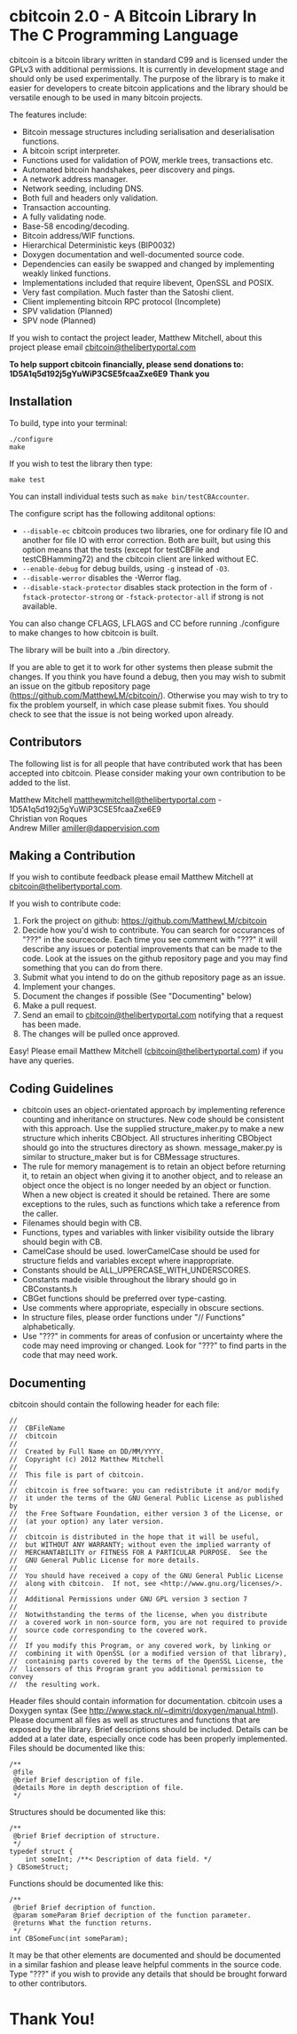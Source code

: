cbitcoin 2.0 - A Bitcoin Library In The C Programming Language
==========================================================

cbitcoin is a bitcoin library written in standard C99 and is licensed under the GPLv3 with additional permissions. It is currently in development stage and should only be used experimentally. The purpose of the library is to make it easier for developers to create bitcoin applications and the library should be versatile enough to be used in many bitcoin projects.

The features include:

* Bitcoin message structures including serialisation and deserialisation functions.
* A bitcoin script interpreter.
* Functions used for validation of POW, merkle trees, transactions etc.
* Automated bitcoin handshakes, peer discovery and pings.
* A network address manager.
* Network seeding, including DNS.
* Both full and headers only validation.
* Transaction accounting.
* A fully validating node.
* Base-58 encoding/decoding.
* Bitcoin address/WIF functions.
* Hierarchical Deterministic keys (BIP0032)
* Doxygen documentation and well-documented source code.
* Dependencies can easily be swapped and changed by implementing weakly linked functions.
* Implementations included that require libevent, OpenSSL and POSIX.
* Very fast compilation. Much faster than the Satoshi client.
* Client implementing bitcoin RPC protocol (Incomplete)
* SPV validation (Planned)
* SPV node (Planned)

If you wish to contact the project leader, Matthew Mitchell, about this project please email cbitcoin@thelibertyportal.com

**To help support cbitcoin financially, please send donations to: 1D5A1q5d192j5gYuWiP3CSE5fcaaZxe6E9 Thank you**

Installation
------------

To build, type into your terminal:

    ./configure
    make

If you wish to test the library then type:

    make test

You can install individual tests such as `make bin/testCBAccounter`.

The configure script has the following additonal options:

 * `--disable-ec` cbitcoin produces two libraries, one for ordinary file IO and another for file IO with error correction. Both are built, but using this option means that the tests (except for testCBFile and testCBHamming72) and the cbitcoin client are linked without EC.
 * `--enable-debug` for debug builds, using `-g` instead of `-O3`.
 * `--disable-werror` disables the -Werror flag.
 * `--disable-stack-protector` disables stack protection in the form of `-fstack-protector-strong` or `-fstack-protector-all` if strong is not available.

You can also change CFLAGS, LFLAGS and CC before running ./configure to make changes to how cbitcoin is built.

The library will be built into a ./bin directory.

If you are able to get it to work for other systems then please submit the changes. If you think you have found a debug, then you may wish to submit an issue on the gitbub repository page (https://github.com/MatthewLM/cbitcoin/). Otherwise you may wish to try to fix the problem yourself, in which case please submit fixes. You should check to see that the issue is not being worked upon already.

Contributors
------------

The following list is for all people that have contributed work that has been accepted into cbitcoin. Please consider making your own contribution to be added to the list.

Matthew Mitchell <matthewmitchell@thelibertyportal.com> - 1D5A1q5d192j5gYuWiP3CSE5fcaaZxe6E9  
Christian von Roques  
Andrew Miller <amiller@dappervision.com>

Making a Contribution
---------------------

If you wish to contibute feedback please email Matthew Mitchell at cbitcoin@thelibertyportal.com.

If you wish to contribute code:

1. Fork the project on github: https://github.com/MatthewLM/cbitcoin
2. Decide how you'd wish to contribute. You can search for occurances of "???" in the sourcecode. Each time you see comment with "???" it will describe any issues or potential improvements that can be made to the code. Look at the issues on the github repository page and you may find something that you can do from there.
3. Submit what you intend to do on the github repository page as an issue.
4. Implement your changes.
5. Document the changes if possible (See "Documenting" below)
6. Make a pull request.
7. Send an email to cbitcoin@thelibertyportal.com notifying that a request has been made.
8. The changes will be pulled once approved.

Easy! Please email Matthew Mitchell (cbitcoin@thelibertyportal.com) if you have any queries.

Coding Guidelines
-----------------

* cbitcoin uses an object-orientated approach by implementing reference counting and inheritance on structures. New code should be consistent with this approach. Use the supplied structure_maker.py to make a new structure which inherits CBObject. All structures inheriting CBObject should go into the structures directory as shown. message_maker.py is similar to structure_maker but is for CBMessage structures.
* The rule for memory management is to retain an object before returning it, to retain an object when giving it to another object, and to release an object once the object is no longer needed by an object or function. When a new object is created it should be retained. There are some exceptions to the rules, such as functions which take a reference from the caller.
* Filenames should begin with CB.
* Functions, types and variables with linker visibility outside the library should begin with CB.
* CamelCase should be used. lowerCamelCase should be used for structure fields and variables except where inappropriate.
* Constants should be ALL_UPPERCASE_WITH_UNDERSCORES.
* Constants made visible throughout the library should go in CBConstants.h
* CBGet functions should be preferred over type-casting.
* Use comments where appropriate, especially in obscure sections.
* In structure files, please order functions under "//  Functions" alphabetically.
* Use "???" in comments for areas of confusion or uncertainty where the code may need improving or changed. Look for "???" to find parts in the code that may need work.

Documenting
-----------

cbitcoin should contain the following header for each file:

	//
	//  CBFileName
	//  cbitcoin
	//
	//  Created by Full Name on DD/MM/YYYY.
	//  Copyright (c) 2012 Matthew Mitchell
	//
	//  This file is part of cbitcoin.
	//
	//  cbitcoin is free software: you can redistribute it and/or modify
	//  it under the terms of the GNU General Public License as published by
	//  the Free Software Foundation, either version 3 of the License, or
	//  (at your option) any later version.
	//  
	//  cbitcoin is distributed in the hope that it will be useful, 
	//  but WITHOUT ANY WARRANTY; without even the implied warranty of
	//  MERCHANTABILITY or FITNESS FOR A PARTICULAR PURPOSE.  See the
	//  GNU General Public License for more details.
	//
	//  You should have received a copy of the GNU General Public License
	//  along with cbitcoin.  If not, see <http://www.gnu.org/licenses/>.
	//
	//  Additional Permissions under GNU GPL version 3 section 7
	//
	//  Notwithstanding the terms of the license, when you distribute
	//  a covered work in non-source form, you are not required to provide
	//  source code corresponding to the covered work.
	//
	//  If you modify this Program, or any covered work, by linking or
	//  combining it with OpenSSL (or a modified version of that library),
	//  containing parts covered by the terms of the OpenSSL License, the
	//  licensors of this Program grant you additional permission to convey
	//  the resulting work.

Header files should contain information for documentation. cbitcoin uses a Doxygen syntax (See http://www.stack.nl/~dimitri/doxygen/manual.html). Please document all files as well as structures and functions that are exposed by the library. Brief descriptions should be included. Details can be added at a later date, especially once code has been properly implemented. Files should be documented like this:

	/**
	 @file
	 @brief Brief description of file.
	 @details More in depth description of file.
	 */

Structures should be documented like this:

	/**
	 @brief Brief decription of structure.
	 */
	typedef struct {
		int someInt; /**< Description of data field. */
	} CBSomeStruct;

Functions should be documented like this:

	/**
	 @brief Brief decription of function.
	 @param someParam Brief decription of the function parameter.
	 @returns What the function returns.
	 */
	int CBSomeFunc(int someParam);
 
It may be that other elements are documented and should be documented in a similar fashion and please leave helpful comments in the source code. Type "???" if you wish to provide any details that should be brought forward to other contributors.

Thank You!
==========
